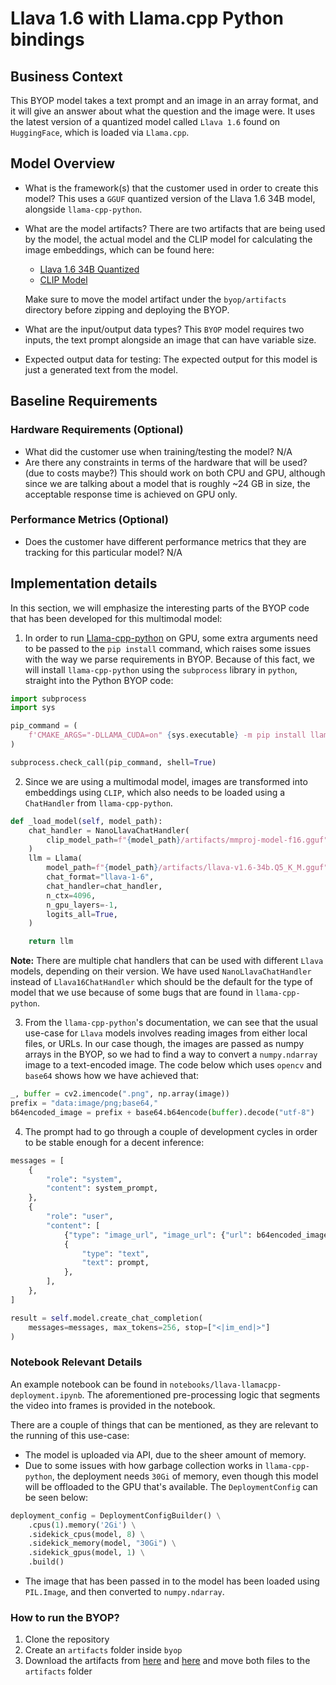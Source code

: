 # Llava 1.6 with Llama.cpp Python bindings

## Business Context

This BYOP model takes a text prompt and an image in an array format, and it will give an answer about what the question and the image were. It uses the latest version of a quantized model called `Llava 1.6` found on `HuggingFace`, which is loaded via `Llama.cpp`.

## Model Overview

- What is the framework(s) that the customer used in order to create this model? This uses a `GGUF` quantized version of the Llava 1.6 34B model, alongside `llama-cpp-python`.
- What are the model artifacts? There are two artifacts that are being used by the model, the actual model and the CLIP model for calculating the image embeddings, which can be found here:
  - [Llava 1.6 34B Quantized](https://huggingface.co/cjpais/llava-v1.6-34B-gguf/blob/main/llava-v1.6-34b.Q5_K_M.gguf)
  - [CLIP Model](https://huggingface.co/cjpais/llava-v1.6-34B-gguf/blob/main/mmproj-model-f16.gguf)
  
  Make sure to move the model artifact under the `byop/artifacts` directory before zipping and deploying the BYOP.
- What are the input/output data types? This `BYOP` model requires two inputs, the text prompt alongside an image that can have variable size.
- Expected output data for testing: The expected output for this model is just a generated text from the model.

## Baseline Requirements

### Hardware Requirements (Optional)

- What did the customer use when training/testing the model? N/A
- Are there any constraints in terms of the hardware that will be used? (due to costs maybe?) This should work on both CPU and GPU, although since we are talking about a model that is roughly ~24 GB in size, the acceptable response time is achieved on GPU only.

### Performance Metrics (Optional)

- Does the customer have different performance metrics that they are tracking for this particular model? N/A

## Implementation details

In this section, we will emphasize the interesting parts of the BYOP code that has been developed for this multimodal model:

1. In order to run [Llama-cpp-python](https://github.com/abetlen/llama-cpp-python) on GPU, some extra arguments need to be passed to the `pip install` command, which raises some issues with the way we parse requirements in BYOP. Because of this fact, we will install `llama-cpp-python` using the `subprocess` library in `python`, straight into the Python BYOP code:

``` python
import subprocess
import sys

pip_command = (
    f'CMAKE_ARGS="-DLLAMA_CUDA=on" {sys.executable} -m pip install llama-cpp-python'
)

subprocess.check_call(pip_command, shell=True)
```

2. Since we are using a multimodal model, images are transformed into embeddings using `CLIP`, which also needs to be loaded using a `ChatHandler` from `llama-cpp-python`.

```python
def _load_model(self, model_path):
    chat_handler = NanoLlavaChatHandler(
        clip_model_path=f"{model_path}/artifacts/mmproj-model-f16.gguf"
    )
    llm = Llama(
        model_path=f"{model_path}/artifacts/llava-v1.6-34b.Q5_K_M.gguf",
        chat_format="llava-1-6",
        chat_handler=chat_handler,
        n_ctx=4096,
        n_gpu_layers=-1,
        logits_all=True,
    )

    return llm
```

**Note:** There are multiple chat handlers that can be used with different `Llava` models, depending on their version. We have used `NanoLlavaChatHandler` instead of `Llava16ChatHandler` which should be the default for the type of model that we use because of some bugs that are found in `llama-cpp-python`.

3. From the `llama-cpp-python`'s documentation, we can see that the usual use-case for `Llava` models involves reading images from either local files, or URLs. In our case though, the images are passed as numpy arrays in the BYOP, so we had to find a way to convert a `numpy.ndarray` image to a text-encoded image. The code below which uses `opencv` and `base64` shows how we have achieved that:

```python
_, buffer = cv2.imencode(".png", np.array(image))
prefix = "data:image/png;base64,"
b64encoded_image = prefix + base64.b64encode(buffer).decode("utf-8")
```

4. The prompt had to go through a couple of development cycles in order to be stable enough for a decent inference:

```python
messages = [
    {
        "role": "system",
        "content": system_prompt,
    },
    {
        "role": "user",
        "content": [
            {"type": "image_url", "image_url": {"url": b64encoded_image}},
            {
                "type": "text",
                "text": prompt,
            },
        ],
    },
]

result = self.model.create_chat_completion(
    messages=messages, max_tokens=256, stop=["<|im_end|>"]
)
```

### Notebook Relevant Details

An example notebook can be found in `notebooks/llava-llamacpp-deployment.ipynb`. The aforementioned pre-processing logic that segments the video into frames is provided in the notebook.

There are a couple of things that can be mentioned, as they are relevant to the running of this use-case:

- The model is uploaded via API, due to the sheer amount of memory.
- Due to some issues with how garbage collection works in `llama-cpp-python`, the deployment needs `30Gi` of memory, even though this model will be offloaded to the GPU that's available. The `DeploymentConfig` can be seen below:

```python
deployment_config = DeploymentConfigBuilder() \
    .cpus(1).memory('2Gi') \
    .sidekick_cpus(model, 8) \
    .sidekick_memory(model, "30Gi") \
    .sidekick_gpus(model, 1) \
    .build()
```

- The image that has been passed in to the model has been loaded using `PIL.Image`, and then converted to `numpy.ndarray`.

### How to run the BYOP?

1. Clone the repository
2. Create an `artifacts` folder inside `byop`
3. Download the artifacts from [here](https://huggingface.co/cjpais/llava-v1.6-34B-gguf/blob/main/llava-v1.6-34b.Q5_K_M.gguf) and [here](https://huggingface.co/cjpais/llava-v1.6-34B-gguf/blob/main/mmproj-model-f16.gguf) and move both files to the `artifacts` folder

